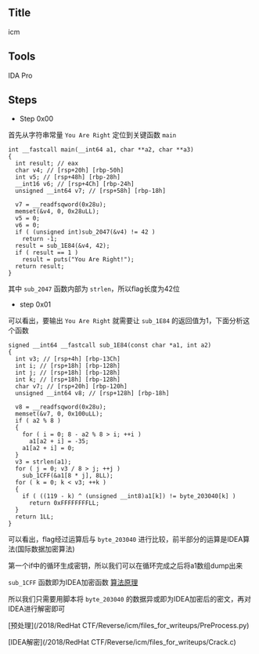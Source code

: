 ##  Title
icm

##  Tools
IDA Pro

##  Steps

- Step 0x00

首先从字符串常量 `You Are Right` 定位到关键函数 `main`

```
int __fastcall main(__int64 a1, char **a2, char **a3)
{
  int result; // eax
  char v4; // [rsp+20h] [rbp-50h]
  int v5; // [rsp+48h] [rbp-28h]
  __int16 v6; // [rsp+4Ch] [rbp-24h]
  unsigned __int64 v7; // [rsp+58h] [rbp-18h]

  v7 = __readfsqword(0x28u);
  memset(&v4, 0, 0x28uLL);
  v5 = 0;
  v6 = 0;
  if ( (unsigned int)sub_2047(&v4) != 42 )
    return -1;
  result = sub_1E84(&v4, 42);
  if ( result == 1 )
    result = puts("You Are Right!");
  return result;
}
```

其中 `sub_2047` 函数内部为 `strlen`，所以flag长度为42位

- step 0x01

可以看出，要输出 `You Are Right` 就需要让 `sub_1E84` 的返回值为1，下面分析这个函数

```
signed __int64 __fastcall sub_1E84(const char *a1, int a2)
{
  int v3; // [rsp+4h] [rbp-13Ch]
  int i; // [rsp+18h] [rbp-128h]
  int j; // [rsp+18h] [rbp-128h]
  int k; // [rsp+18h] [rbp-128h]
  char v7; // [rsp+20h] [rbp-120h]
  unsigned __int64 v8; // [rsp+128h] [rbp-18h]

  v8 = __readfsqword(0x28u);
  memset(&v7, 0, 0x100uLL);
  if ( a2 % 8 )
  {
    for ( i = 0; 8 - a2 % 8 > i; ++i )
      a1[a2 + i] = -35;
    a1[a2 + i] = 0;
  }
  v3 = strlen(a1);
  for ( j = 0; v3 / 8 > j; ++j )
    sub_1CFF(&a1[8 * j], 8LL);
  for ( k = 0; k < v3; ++k )
  {
    if ( ((119 - k) ^ (unsigned __int8)a1[k]) != byte_203040[k] )
      return 0xFFFFFFFFLL;
  }
  return 1LL;
}
```

可以看出，flag经过运算后与 `byte_203040` 进行比较，前半部分的运算是IDEA算法(国际数据加密算法)

第一个if中的循环生成密钥，所以我们可以在循环完成之后将a1数组dump出来

`sub_1CFF` 函数即为IDEA加密函数  [算法原理](http://www.elecfans.com/emb/600105.html)

所以我们只需要用脚本将 `byte_203040` 的数据异或即为IDEA加密后的密文，再对IDEA进行解密即可

[预处理](/2018/RedHat CTF/Reverse/icm/files_for_writeups/PreProcess.py)

[IDEA解密](/2018/RedHat CTF/Reverse/icm/files_for_writeups/Crack.c)